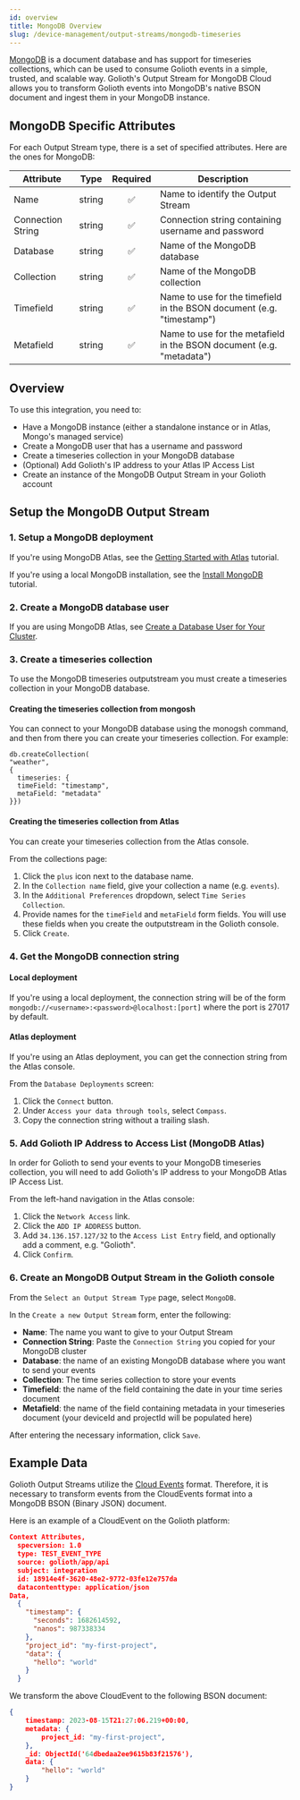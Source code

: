 ```yaml
---
id: overview
title: MongoDB Overview
slug: /device-management/output-streams/mongodb-timeseries
---
```


[MongoDB](https://www.mongodb.com/) is a document database and has
support for timeseries collections, which can be used to consume Golioth
events in a simple, trusted, and scalable way. Golioth's Output Stream for
MongoDB Cloud allows you to transform Golioth events into MongoDB's native
BSON document and ingest them in your MongoDB instance.

## MongoDB Specific Attributes

For each Output Stream type, there is a set of specified attributes. Here are
the ones for MongoDB:

| Attribute          | Type   | Required | Description |
| ------------------ | ------ |:--------:| ----------- |
| Name               | string | ✅       | Name to identify the Output Stream |
| Connection String  | string | ✅       | Connection string containing username and password |
| Database           | string | ✅       | Name of the MongoDB database |
| Collection         | string | ✅       | Name of the MongoDB collection |
| Timefield          | string | ✅       | Name to use for the timefield in the BSON document (e.g. "timestamp")|
| Metafield          | string | ✅       | Name to use for the metafield in the BSON document (e.g. "metadata")|

## Overview

To use this integration, you need to:

- Have a MongoDB instance (either a standalone instance or in Atlas, Mongo's
  managed service)
- Create a MongoDB user that has a username and password
- Create a timeseries collection in your MongoDB database
- (Optional) Add Golioth's IP address to your Atlas IP Access List
- Create an instance of the MongoDB Output Stream in your Golioth account

## Setup the MongoDB Output Stream

### 1. Setup a MongoDB deployment

If you're using MongoDB Atlas, see the [Getting Started with
Atlas](https://www.mongodb.com/docs/atlas/getting-started/) tutorial.

If you're using a local MongoDB installation, see the [Install
MongoDB](https://www.mongodb.com/docs/manual/installation/#std-label-tutorial-installation)
tutorial.

### 2. Create a MongoDB database user

If you are using MongoDB Atlas, see [Create a Database User for Your
Cluster](https://www.mongodb.com/docs/atlas/tutorial/create-mongodb-user-for-cluster/).

### 3. Create a timeseries collection

To use the MongoDB timeseries outputstream you must create a timeseries
collection in your MongoDB database.

#### Creating the timeseries collection from mongosh

You can connect to your MongoDB database using the monogsh command, and then
from there you can create your timeseries collection. For example:

```
db.createCollection(
"weather",
{
  timeseries: {
  timeField: "timestamp",
  metaField: "metadata"
}})
```

#### Creating the timeseries collection from Atlas

You can create your timeseries collection from the Atlas console.

From the collections page:

1. Click the `plus` icon next to the database name.
2. In the `Collection name` field, give your collection a name (e.g. `events`).
3. In the `Additional Preferences` dropdown, select `Time Series Collection`.
4. Provide names for the `timeField` and `metaField` form fields. You will use
   these fields when you create the outputstream in the Golioth console.
5. Click `Create`.

### 4. Get the MongoDB connection string

#### Local deployment

If you're using a local deployment, the connection string will be of the form
`mongodb://<username>:<password>@localhost:[port]` where the port is 27017 by
default.

#### Atlas deployment

If you're using an Atlas deployment, you can get the connection string from the
Atlas console.

From the `Database Deployments` screen:

1. Click the `Connect` button.
2. Under `Access your data through tools`, select `Compass`.
3. Copy the connection string without a trailing slash.

### 5. Add Golioth IP Address to Access List (MongoDB Atlas)

In order for Golioth to send your events to your MongoDB timeseries collection,
you will need to add Golioth's IP address to your MongoDB Atlas IP Access List.

From the left-hand navigation in the Atlas console:

1. Click the `Network Access` link.
2. Click the `ADD IP ADDRESS` button.
3. Add `34.136.157.127/32` to the `Access List Entry` field, and optionally add
   a comment, e.g. "Golioth".
4. Click `Confirm`.

### 6. Create an MongoDB Output Stream in the Golioth console

From the `Select an Output Stream Type` page, select `MongoDB`.

In the `Create a new Output Stream` form, enter the following:

* **Name**: The name you want to give to your Output Stream
* **Connection String**: Paste the `Connection String` you copied for your
  MongoDB cluster
* **Database**: the name of an existing MongoDB database where you want to send
  your events
* **Collection**: The time series collection to store your events
* **Timefield**: the name of the field containing the date in your time series
  document
* **Metafield**: the name of the field containing metadata in your timeseries
  document (your deviceId and projectId will be populated here)

After entering the necessary information, click `Save`.

## Example Data

Golioth Output Streams utilize the [Cloud Events](https://cloudevents.io/)
format. Therefore, it is necessary to transform events from the CloudEvents
format into a MongoDB BSON (Binary JSON) document.

Here is an example of a CloudEvent on the Golioth platform:

```json
Context Attributes,
  specversion: 1.0
  type: TEST_EVENT_TYPE
  source: golioth/app/api
  subject: integration
  id: 18914e4f-3620-48e2-9772-03fe12e757da
  datacontenttype: application/json
Data,
  {
    "timestamp": {
      "seconds": 1682614592,
      "nanos": 987338334
    },
    "project_id": "my-first-project",
    "data": {
      "hello": "world"
    }
  }
```

We transform the above CloudEvent to the following BSON document:

```json
{
    timestamp: 2023-08-15T21:27:06.219+00:00,
    metadata: {
        project_id: "my-first-project",
    },
    _id: ObjectId('64dbedaa2ee9615b83f21576'),
    data: {
        "hello": "world"
    }
}
```
